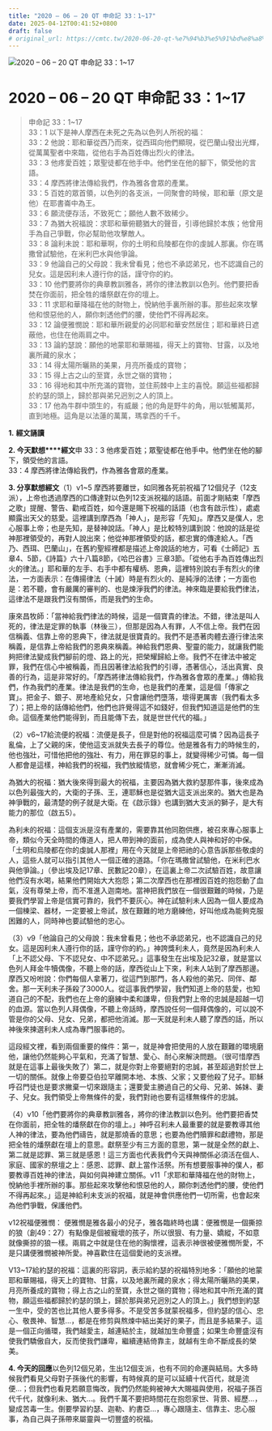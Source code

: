 ```yaml
---
title: "2020 – 06 – 20 QT 申命記 33：1~17"
date: 2025-04-12T00:41:52+0800
draft: false
# original_url: https://cmtc.tw/2020-06-20-qt-%e7%94%b3%e5%91%bd%e8%a8%98-33%ef%bc%9a117
---
```


![2020 – 06 – 20 QT 申命記 33：1~17](/images/qt.jpg   "2020 – 06 – 20 QT 申命記 33：1~17")

# 2020 – 06 – 20 QT 申命記 33：1~17

> 申命記 33：1~17  
> 33：1 以下是神人摩西在未死之先為以色列人所祝的福：  
> 33：2 他說：耶和華從西乃而來，從西珥向他們顯現，從巴蘭山發出光輝，從萬萬聖者中來臨，從他右手為百姓傳出烈火的律法。  
> 33：3 他疼愛百姓；眾聖徒都在他手中。他們坐在他的腳下，領受他的言語。  
> 33：4 摩西將律法傳給我們，作為雅各會眾的產業。  
> 33：5 百姓的眾首領，以色列的各支派，一同聚會的時候，耶和華（原文是他）在耶書崙中為王。  
> 33：6 願流便存活，不致死亡；願他人數不致稀少。  
> 33：7 為猶大祝福說：求耶和華俯聽猶大的聲音，引導他歸於本族；他曾用手為自己爭戰，你必幫助他攻擊敵人。  
> 33：8 論利未說：耶和華啊，你的土明和烏陵都在你的虔誠人那裏。你在瑪撒曾試驗他，在米利巴水與他爭論。  
> 33：9 他論自己的父母說：我未曾看見；他也不承認弟兄，也不認識自己的兒女。這是因利未人遵行你的話，謹守你的約。  
> 33：10 他們要將你的典章教訓雅各，將你的律法教訓以色列。他們要把香焚在你面前，把全牲的燔祭獻在你的壇上。  
> 33：11 求耶和華降福在他的財物上，悅納他手裏所辦的事。那些起來攻擊他和恨惡他的人，願你刺透他們的腰，使他們不得再起來。  
> 33：12 論便雅憫說：耶和華所親愛的必同耶和華安然居住；耶和華終日遮蔽他，也住在他兩肩之中。  
> 33：13 論約瑟說：願他的地蒙耶和華賜福，得天上的寶物、甘露，以及地裏所藏的泉水；  
> 33：14 得太陽所曬熟的美果，月亮所養成的寶物；  
> 33：15 得上古之山的至寶，永世之嶺的寶物；  
> 33：16 得地和其中所充滿的寶物，並住荊棘中上主的喜悅。願這些福都歸於約瑟的頭上，歸於那與弟兄迥別之人的頂上。  
> 33：17 他為牛群中頭生的，有威嚴；他的角是野牛的角，用以牴觸萬邦，直到地極。這角是以法蓮的萬萬，瑪拿西的千千。

**1.** **經文誦讀**

**2. 今天默想****經文**申 33：3 他疼愛百姓；眾聖徒都在他手中。他們坐在他的腳下，領受他的言語。  
33：4 摩西將律法傳給我們，作為雅各會眾的產業。

**3. 分享默想經文**（1）v1~5 摩西將要離世，如同雅各死前祝福了12個兒子（12支派），上帝也透過摩西的口傳達對以色列12支派祝福的話語。前面才剛結束「摩西之歌」提醒、警告、勸戒百姓，如今還是賜下祝福的話語（也含有啟示性），處處顯露出天父的慈愛。這裡講到摩西為「神人」，是形容「先知」。摩西又是僕人，忠心服事上帝；也是先知，是替神說話。「神人」是比較特別講到說：他說的話是從神那裡領受的，再對人說出來；他從神那裡領受的話，都忠實的傳達給人。「西乃、西珥、巴蘭山」，在舊約聖經裡都是描述上帝說話的地方，可看《士師記》五章4、5節，《詩篇》六十八篇8節，《哈巴谷書》三章3節。「從他右手為百姓傳出烈火的律法。」耶和華的左手、右手中都有權柄、恩典，這裡特別說右手有烈火的律法，一方面表示：在傳揚律法（十誡）時是有烈火的、是純淨的法律；一方面也是：若不聽，會有嚴厲的審判的、也是煉淨我們的律法。神來臨是要給我們律法，這律法不是跟我們沒有關係，而是我們的生命。

康來昌牧師：「當神給我們律法的時候，這是一個寶貴的律法。不錯，律法是叫人死的，律法是定罪的執事（林後三），但那是因為人有罪，人不信上帝。我們在因信稱義、信靠上帝的恩典下，律法就是很寶貴的。我們不是憑著肉體去遵行律法來稱義，是信靠上帝給我們的恩典來稱義。神給我們恩典、聖靈的能力，就讓我們能夠把律法變成我們腳前的燈、路上的光，把榮耀歸給上帝。我們不在律法中被定罪，我們在信心中被稱義，而且因著律法給我們的引導，憑著信心，活出真實、良善的行為，這是非常好的。「摩西將律法傳給我們，作為雅各會眾的產業。」傳給我們，作為我們的產業。律法是我們的生命，也是我們的產業，這是個「傳家之寶」。把金子、銀子、房地產給兒女，只會讓他們墮落，壞得更厲害（我們看太多了）；把上帝的話傳給他們，他們也許覺得這不如錢好，但我們知道這是他們的生命。這個產業他們能得到，而且能傳下去，就是世世代代的福。」

（2）v6~17給流便的祝福：流便是長子，但是對他的祝福這麼可憐？因為這長子亂倫，上了父親的床，使他這支派就失去長子的尊位。他是雅各有力的時候生的，他也強壯，可惜他把他的強壯、有力，用在罪惡的事上，就變得稀少可憐。每一個人都會是這樣，神給我們的祝福，我們放縱情慾，就會稀少死亡，漸漸消滅。

為猶大的祝福：猶大後來得到最大的祝福，主要因為猶大救約瑟那件事，後來成為以色列最強大的，大衛的子孫、王，連耶穌也是從猶大這支派出來的。猶大也是為神爭戰的，最清楚的例子就是大衛。在《啟示錄》也講到猶大支派的獅子，是大有能力的那位（啟五5）。

為利未的祝福：這個支派是沒有產業的，需要靠其他同胞供應，被召來專心服事上帝，類似今天全時間的傳道人，把人帶到神的面前，成為使人與神和好的中保。「土明和烏陵都在你的虔誠人那裡」用在今天就是上帝把祂的心意告訴那些敬虔的人，這些人就可以指引其他人一個正確的道路。「你在瑪撒曾試驗他，在米利巴水與他爭論。」（參出埃及記17章、民數記20章），在這裏上帝二次試驗百姓，故意讓他們沒有水喝，結果他們開始大大抱怨；第二次摩西也在那裡因百姓的抱怨動了血氣，沒有尊榮上帝，而不准進入迦南地。當神把我們放在一個很艱難的時候，乃是要我們學習上帝是信實可靠的，我們不要灰心。神在試驗利未人因為一個人要成為一個棟梁、器材，一定要被上帝試，放在艱難的地方磨練他，好叫他成為能夠克服困難的人，同時神也要試驗他的忠心。

（3）v9「他論自己的父母說：我未曾看見；他也不承認弟兄，也不認識自己的兒女。這是因利未人遵行你的話，謹守你的約。」神誇獎利未人，竟然是因為利未人「上不認父母、下不認兒女、中不認弟兄。」這事發生在出埃及記32章，就是當以色列人拜金牛犢偶像，不聽上帝的話，摩西從山上下來，利未人站到了摩西那邊。摩西又吩咐說：你們每個人拿著刀，從這門到那門，各人殺他的弟兄、同伴、鄰舍。那一天利未子孫殺了3000人。從這事我們學習，我們知道上帝的慈愛，也知道自己的不配，我們也在上帝的磨練中柔和謙卑，但我們對上帝的忠誠是超越一切的血源。當以色列人拜偶像，不聽上帝話時，摩西說任何一個拜偶像的，可以說不管是你的父母、兒女、兄弟，都把他消滅。那一天就是利未人聽了摩西的話，所以神後來揀選利未人成為專門服事祂的。

這段經文裡，看到兩個重要的條件：第一，就是神會把使用的人放在艱難的環境磨他，讓他仍然能夠心平氣和，充滿了智慧、愛心、耐心來解決問題。（很可惜摩西就是在這事上最後失敗了）第二，就是你對上帝要絕對的忠誠，甚至超過對於世上一切的關係。就像上帝要亞伯拉罕離開本地、本族、父家；又要他殺了兒子。耶穌呼召門徒也是要求撇棄一切來跟隨主；還要愛主勝過自己的父母、兄弟、姊妹、妻子、兒女。我們領受上帝無條件的愛，我們對祂也要有這樣無條件的忠誠。

（4）v10「他們要將你的典章教訓雅各，將你的律法教訓以色列。他們要把香焚在你面前，把全牲的燔祭獻在你的壇上。」神呼召利未人最重要的就是要教導其他人神的律法，要為他們禱告，就是那燒香的意思；也要為他們贖罪和獻禮物，那是把全牲的燔祭獻在壇上的意思。獻祭至少有三方面的意思，第一就是全然的獻上、第二就是認罪、第三就是感恩！這三方面也代表我們今天與神關係必須活在個人、家庭、國家的祭壇之上：感恩、認罪、獻上當作活祭。所有想要服事神的僕人，都要教導百姓神的律法，與如何與神建立關係。v11「求耶和華降福在他的財物上，悅納他手裡所辦的事。那些起來攻擊他和恨惡他的人，願你刺透他們的腰，使他們不得再起來。」這是神給利未支派的祝福，就是神會供應他們一切所需，也會起來為他們爭戰，保護他們。

v12祝福便雅憫： 便雅憫是雅各最小的兒子，雅各臨終時也講：便雅憫是一個撕掠的狼（創49：27）有點像是個被寵壞的孩子，所以很狠、有力量、嬌縱，不如意就像撕掠的狼一樣。兩肩之中就是住在他的胸懷裡，這表示神很被便雅憫所愛，不是只講便雅憫被神所愛。神喜歡住在這個愛祂的支派裡。

V13~17給約瑟的祝福：這裏的形容詞，表示給約瑟的祝福特別地多：「願他的地蒙耶和華賜福，得天上的寶物、甘露，以及地裏所藏的泉水；得太陽所曬熟的美果，月亮所養成的寶物；得上古之山的至寶，永世之嶺的寶物；得地和其中所充滿的寶物，願這些福都歸於約瑟的頭上，歸於那與弟兄迥別之人的頂上。」我們想到約瑟一生中，受的苦也比其他人要多得多。不是受苦多就蒙祝福多，但約瑟的信心、忠心、敬畏神、智慧…，都是在修剪與熬煉中結出美好的果子，而且是多結果子。這是一個正向循環，我們越愛主，越連結於主，就越加生命豐盛；如果生命豐盛沒有使我們驕傲自大，反而使我們謙卑，繼續連結倚靠主，就越有生命不斷成長的榮美。

**4. 今天的回應**以色列12個兄弟，生出12個支派，也有不同的命運與結局。大多時候我們看見父母對子孫後代的影響，有時候真的是可以延續十代百代，就是流便…；但我們也看見若願意悔改，我們仍然能夠被神大大賜福與使用，祝福子孫百代千代，就像利未、猶大…。我們千萬不要把時間花在抱怨家世、背景、經歷…，變成苦毒一生。倒要學習約瑟、迦勒、約書亞…，專心跟隨主、信靠主、忠心服事，為自己與子孫帶來屬靈與一切豐盛的祝福。